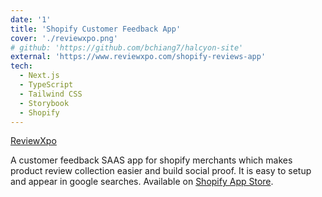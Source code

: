 ```yaml
---
date: '1'
title: 'Shopify Customer Feedback App'
cover: './reviewxpo.png'
# github: 'https://github.com/bchiang7/halcyon-site'
external: 'https://www.reviewxpo.com/shopify-reviews-app'
tech:
  - Next.js
  - TypeScript
  - Tailwind CSS
  - Storybook
  - Shopify
---
```


[ReviewXpo](https://www.reviewxpo.com/shopify-reviews-app)

A customer feedback SAAS app for shopify merchants which makes product review collection easier and build social proof. It is easy to setup and appear in google searches. Available on [Shopify App Store](https://apps.shopify.com/products-review-app).

